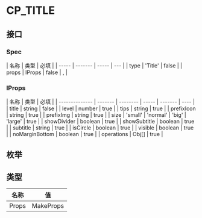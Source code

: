 # CP_TITLE

## 接口

### Spec

| 名称  | 类型    | 必填  |
| ----- | ------- | ----- | --- |
| type  | 'Title' | false |
| props | IProps  | false | ,   |

### IProps

| 名称           | 类型    | 必填     |
| -------------- | ------- | -------- | ----- | ------- | ---- |
| title          | string  | false    |
| level          | number  | true     |
| tips           | string  | true     |
| prefixIcon     | string  | true     |
| prefixImg      | string  | true     |
| size           | 'small' | 'normal' | 'big' | 'large' | true |
| showDivider    | boolean | true     |
| showSubtitle   | boolean | true     |
| subtitle       | string  | true     |
| isCircle       | boolean | true     |
| visible        | boolean | true     |
| noMarginBottom | boolean | true     |
| operations     | Obj[]   | true     |

## 枚举

## 类型

| 名称  | 值              |
| ----- | --------------- |
| Props | MakeProps<Spec> |
